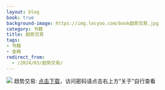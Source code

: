 ```yaml
---
layout: blog
book: true
background-image: https://img.locyoo.com/book趋势交易.jpg
category: 书籍
title: 趋势交易
tags:
- 书籍
- 金融
redirect_from:
  - /2024/03/趋势交易/
---
```

![](https://img.locyoo.com/book趋势交易.jpg)
趋势交易: <a name = "ref1" href="https://089m.com/f/50983618-1314466565-53669f?p=3619">点击下载</a>，访问密码请点击右上方“关于”自行查看